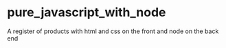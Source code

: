 # pure_javascript_with_node

A register of products with html and css on the front and node on the back end
